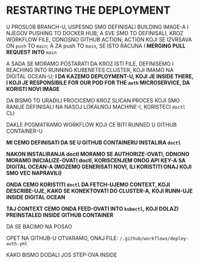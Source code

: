 # RESTARTING THE DEPLOYMENT

U PROSLOB BRANCH-U, USPESNO SMO DEFINISALI BUILDING IMAGE-A I NJEGOV PUSHING TO DOCKER HUB; A SVE SMO TO DEFINISALI, KROZ WORKFLOW FILE, ODNOSNO GITHUB ACTION; ACTION KOJI SE IZVRSAVA ON `push` TO `main`; A ZA push TO `main`, SE ISTO RACUNA I **MERGING PULL REQUEST INTO** `main`

A SADA SE MORAMO POSTARATI DA KROZ ISTI FILE, DEFINISEMO I REACHING INTO RUNNING KUBENETES CLUSTER, KOJI IMAMO NA DIGITAL OCEAN-U; **I DA KAZEMO DEPLOYMENT-U, KOJI JE INSIDE THERE, I KOJI JE RESPONSIBILE FOR OUR POD FOR THE `auth` MICROSERVICE, DA KORISTI NOVI IMAGE**

DA BISMO TO URADILI PROCICEMO KROZ SLICAN PROCES KOJI SMO RANIJE DEFINISALI NA NASOJ LOKALNOJ MACHINE-I, KORISTECI `doctl` CLI

DAKLE POSMATRAMO WORKFLOW KOJI CE BITI RUNNED U GITHUB CONTAINER-U

**MI CEMO DEFINISATI DA SE U GITHUB CONTAINERU INSTALIRA `doctl`**

**NAKON INSTALIRANJA doctl MORAMO SE AUTHORIZE-OVATI, ODNONO MORAMO INICIALIZE-OVATI doctl, KORISCENJEM ONOG API KEY-A SA DIGITAL OCEAN-A (MOZEMO GENERISATI NOVI, ILI KORISTITI ONAJ KOJI SMO VEC NAPRAVILI)**

**ONDA CEMO KORISTITI `doctl` DA FETCH-UJEMO CONTEXT, KOJI DESCRIBE-UJE, KAKO SE KONEKTOVATI DO CLUSTER-A, KOJI RUNN-UJE INSIDE DIGITAL OCEAN**

**TAJ CONTEXT CEMO ONDA FEED-OVATI INTO `kubectl`, KOJI DOLAZI PREINSTALED INSIDE GITHUB CONTAINER**

DA SE BACIMO NA POSAO

OPET NA GITHUB-U OTVARAMO, ONAJ FILE: `/.github/workflows/deploy-auth.yml`

KAKO BISMO DODALI JOS STEP-OVA INSIDE

```yml

```


